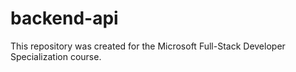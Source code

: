 # backend-api
This repository was created for the Microsoft Full-Stack Developer Specialization course.
